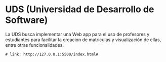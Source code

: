 # UDS (Universidad de Desarrollo de Software)

La UDS busca implementar una Web app para el uso de profesores y estudiantes para facilitar la creacion de matriculas y visualización de ellas, entre otras funcionalidades.

    # link: http://127.0.0.1:5500/index.html#